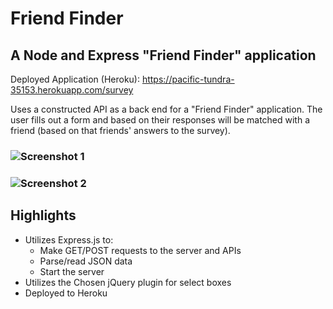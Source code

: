 # Friend Finder

## A Node and Express "Friend Finder" application

Deployed Application (Heroku): https://pacific-tundra-35153.herokuapp.com/survey

Uses a constructed API as a back end for a "Friend Finder" application. The user fills out a form and based on their responses will be matched with a friend (based on that friends' answers to the survey). 

### ![Screenshot 1](https://user-images.githubusercontent.com/29578027/32760681-9cbe4e48-c8ac-11e7-87ae-358a4160dfe9.PNG)
### ![Screenshot 2](https://user-images.githubusercontent.com/29578027/32760683-9e6dc976-c8ac-11e7-89d6-15d25303e78f.PNG)

Highlights
----------
* Utilizes Express.js to:
  - Make GET/POST requests to the server and APIs
  - Parse/read JSON data
  - Start the server
* Utilizes the Chosen jQuery plugin for select boxes
* Deployed to Heroku